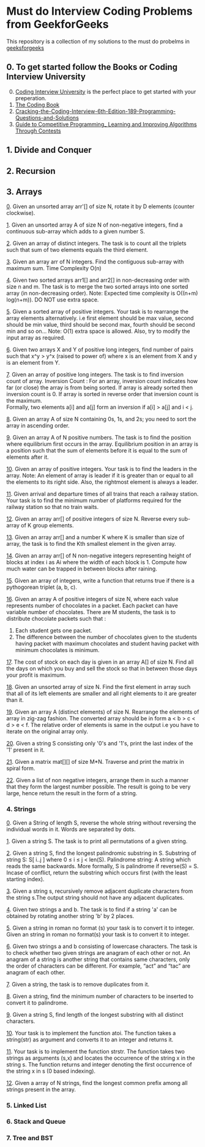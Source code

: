# Must do Interview Coding Problems from GeekforGeeks

  This repository is a collection of my solutions to the must do probelms in [geeksforgeeks](https://www.geeksforgeeks.org/must-do-coding-questions-for-companies-like-amazon-microsoft-adobe/)

## 0. To get started follow the Books or Coding Interview University

  0. [Coding Interview University](https://github.com/jwasham/coding-interview-university) is the perfect place to get started with your preperation.
  1. [The Coding Book](https://github.com/Avinash987/Coding/blob/master/CodingBook.pdf)
  2. [Cracking-the-Coding-Interview-6th-Edition-189-Programming-Questions-and-Solutions](https://github.com/Avinash987/Coding/blob/master/Cracking-the-Coding-Interview-6th-Edition-189-Programming-Questions-and-Solutions.pdf)
  3. [Guide to Competitive Programming_ Learning and Improving Algorithms Through Contests](https://github.com/Avinash987/Coding/blob/master/Guide%20to%20Competitive%20Programming_%20Learning%20and%20Improving%20Algorithms%20Through%20Contests%20(%20PDFDrive.com%20).pdf)
    
  
## 1. Divide and Conquer

## 2. Recursion 

## 3. Arrays

   [0](https://github.com/Avinash987/Coding/blob/master/Arrays/0_Rotate_Array.cpp). Given an unsorted array arr'[] of size N, rotate it by D elements (counter clockwise).
  
   [1](https://github.com/Avinash987/Coding/blob/master/Arrays/1_Subarray_Sum.cpp).  Given an unsorted array A of size N of non-negative integers, find a continuous sub-array which adds to a given number S.
   
   [2](https://github.com/Avinash987/Coding/blob/master/Arrays/2_Counting_Triplets.cpp). Given an array of distinct integers. The task is to count all the triplets such that sum of two elements equals the third element.

  [3](https://github.com/Avinash987/Coding/blob/master/Arrays/3_Kadane_Algorithm.cpp). Given an array arr of N integers. Find the contiguous sub-array with       maximum sum. Time Complexity O(n)
  
  [4](https://github.com/Avinash987/Coding/blob/master/Arrays/4_Merge_Spaceless.cpp). Given two sorted arrays arr1[] and arr2[] in non-decreasing order with size   n and m.
  The task is to merge the two sorted arrays into one sorted array (in non-decreasing order).
  Note: Expected time complexity is O((n+m) log(n+m)). DO NOT use extra space.
  
  [5](https://github.com/Avinash987/Coding/blob/master/Arrays/5_Rearrange_Array_Alt.cpp). Given a sorted array of positive integers. Your task is to rearrange      the array elements alternatively.
    i.e first element should be max value, second should be min value, third should be second max, fourth should be second min and so on...
    Note: O(1) extra space is allowed. Also, try to modify the input array as required.
  
  [6](https://github.com/Avinash987/Coding/blob/master/Arrays/6_Num_Pairs.cpp). Given two arrays X and Y of positive long integers, find number of pairs such that x^y > y^x (raised to power of)
    where x is an element from X and y is an element from Y.
   
  [7](https://github.com/Avinash987/Coding/blob/master/Arrays/7_Inversion.cpp). Given an array of positive long integers. The task is to find inversion count of array.
    Inversion Count : For an array, inversion count indicates how far (or close) the array is from being sorted. If array is already sorted then inversion count is 0. If array is sorted in reverse order that inversion count is the maximum.   
    Formally, two elements a[i] and a[j] form an inversion if a[i] > a[j] and i < j.
    
  [8](https://github.com/Avinash987/Coding/blob/master/Arrays/8_Sort_0s_1s_2s.cpp). Given an array A of size N containing 0s, 1s, and 2s; you need to sort the array in ascending order.
   
  [9](https://github.com/Avinash987/Coding/blob/master/Arrays/9_Equillibrium_Point.cpp). Given an array A of N positive numbers. The task is to find the position where equilibrium first occurs in the array.
    Equilibrium position in an array is a position such that the sum of elements before it is equal to the sum of elements after it.
   
  [10](https://github.com/Avinash987/Coding/blob/master/Arrays/10_Leaders.cpp). Given an array of positive integers. Your task is to find the leaders in the array.
    Note: An element of array is leader if it is greater than or equal to all the elements to its right side. Also, the rightmost element is always a leader.
    
  [11](https://github.com/Avinash987/Coding/blob/dab51bc33a6837db0a7052d5560b547d90cc6134/Arrays/11_Min_Platforms.cpp). Given arrival and departure times of all trains that reach a railway station. Your task is to find the minimum number of platforms required for the railway station so that no train waits.
  
  [12](https://github.com/Avinash987/Coding/blob/master/Arrays/12_Rev_Ar_Grps.py). Given an array arr[] of positive integers of size N. Reverse every sub-array of K group elements.
  
  [13](https://github.com/Avinash987/Coding/blob/master/Arrays/13_kth_smallest_element.cpp). Given an array arr[] and a number K where K is smaller than size of array, the task is to find the Kth smallest element in the given array.
  
  [14](https://github.com/Avinash987/Coding/blob/master/Arrays/14_Trapping_Rain.py). Given an array arr[] of N non-negative integers representing height of blocks at index i as Ai where the width of each block is 1. Compute how much water can be trapped in between blocks after raining.
  
  [15](https://github.com/Avinash987/Coding/blob/master/Arrays/15_Pythogorean_Triplet.py). Given an array of integers, write a function that returns true if there is a pythogorean triplet (a, b, c).
  
  [16](https://github.com/Avinash987/Coding/blob/master/Arrays/16_Choclate_dist.py). Given an array A of positive integers of size N, where each value represents number of chocolates in a packet.
  Each packet can have variable number of chocolates.
  There are M students, the task is to distribute chocolate packets such that :
  1. Each student gets one packet.
  2. The difference between the number of chocolates given to the students having packet with maximum chocolates and student having packet with minimum chocolates is minimum.
  
  [17](https://github.com/Avinash987/Coding/blob/master/Arrays/17_Stock_Buy_Sell.py). The cost of stock on each day is given in an array A[] of size N. Find all the days on which you buy and sell the stock so that in between those days your profit is maximum.

  [18](https://github.com/Avinash987/Coding/blob/master/Arrays/18_Middle.py). Given an unsorted array of size N. Find the first element in array such that all of its left elements are smaller and all right elements to it are greater than it.

  [19](https://github.com/Avinash987/Coding/blob/master/Arrays/19_ZigZag.py). Given an array A (distinct elements) of size N. Rearrange the elements of array in zig-zag fashion. The converted array should be in form a < b > c < d > e < f. The relative order of elements is same in the output i.e you have to iterate on the original array only.

  [20](https://github.com/Avinash987/Coding/blob/master/Arrays/20_Last_index_1.py). Given a string S consisting only '0's and '1's, print the last index of the '1' present in it.
  
  [21](https://github.com/Avinash987/Coding/blob/master/Arrays/21_Spiral_Traversal.cpp). Given a matrix mat[][] of size M*N. Traverse and print the matrix in spiral form.
  
  [22](https://github.com/Avinash987/Coding/blob/master/Arrays/22_Largest_Num.cpp). Given a list of non negative integers, arrange them in such a manner that they form the largest number possible. The result is going to be very large, hence return the result in the form of a string.


### 4. Strings

  [0](https://github.com/Avinash987/Coding/blob/master/Strings/0_Reverse_Words.py). Given a String of length S, reverse the whole string without reversing the individual words in it. Words are separated by dots.
  
  [1](https://github.com/Avinash987/Coding/blob/master/Strings/1_Permutations.py). Given a string S. The task is to print all permutations of a given string.
  
  [2](https://github.com/Avinash987/Coding/blob/master/Strings/2_Longest_Palindrome.py). Given a string S, find the longest palindromic substring in S. Substring of string S: S[ i..j ] where 0 ≤ i ≤ j < len(S). Palindrome string: A string which reads the same backwards. More formally, S is palindrome if reverse(S) = S. Incase of conflict, return the substring which occurs first (with the least starting index).
  
  [3](https://github.com/Avinash987/Coding/blob/master/Strings/3_Remove_Adj_dups.py). Given a string s, recursively remove adjacent duplicate characters from the string s.The output string should not have any adjacent duplicates.
  
  [4](https://github.com/Avinash987/Coding/blob/master/Strings/4_Check_String_Rot.py). Given two strings a and b. The task is to find if a string 'a' can be obtained by rotating another string 'b' by 2 places.
  
  [5](https://github.com/Avinash987/Coding/blob/master/Strings/5_Roman_to_Int.py). Given a string in roman no format (s)  your task is to convert it to integer. Given an string in roman no format(s) your task is to convert it to integer.
  
  [6](https://github.com/Avinash987/Coding/blob/master/Strings/6_Anagram.py). Given two strings a and b consisting of lowercase characters. The task is to check whether two given strings are anagram of each other or not. An anagram of a string is another string that contains same characters, only the order of characters can be different. For example, “act” and “tac” are anagram of each other.

  [7](https://github.com/Avinash987/Coding/blob/master/Strings/7_Rm_Dups.py). Given a string, the task is to remove duplicates from it.

  [8](https://github.com/Avinash987/Coding/blob/master/Strings/8_Form_Palindrome.py). Given a string, find the minimum number of characters to be inserted to convert it to palindrome.
  
  [9](https://github.com/Avinash987/Coding/blob/master/Strings/9_Distinct_Chars.py). Given a string S, find length of the longest substring with all distinct characters.
  
  [10](https://github.com/Avinash987/Coding/blob/master/Strings/10_AtoI.py). Your task  is to implement the function atoi. The function takes a string(str) as argument and converts it to an integer and returns it.
  
  [11](https://github.com/Avinash987/Coding/blob/master/Strings/11_StrStr.py). Your task is to implement the function strstr. The function takes two strings as arguments (s,x) and locates the occurrence of the string x in the string s. The function returns and integer denoting the first occurrence of the string x in s (0 based indexing).
  
  [12](https://github.com/Avinash987/Coding/blob/master/Strings/12_LongCommPrefix.py). Given a array of N strings, find the longest common prefix among all strings present in the array.
  
  
### 5. Linked List

### 6. Stack and Queue

### 7. Tree and BST
